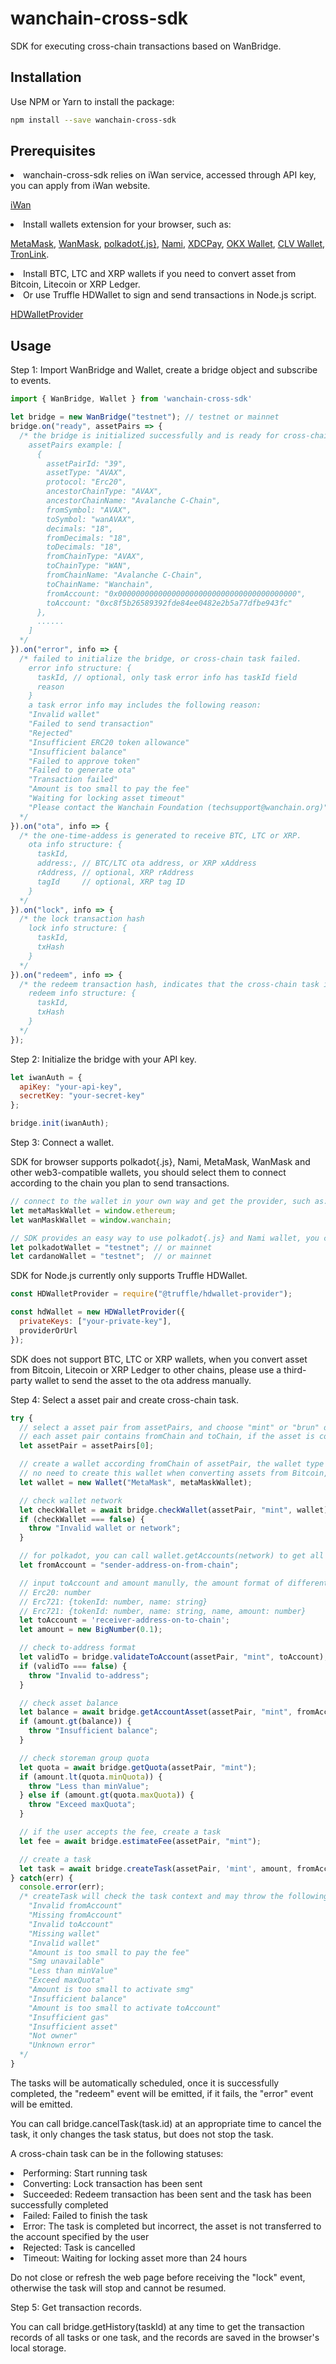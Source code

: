 wanchain-cross-sdk
========

SDK for executing cross-chain transactions based on WanBridge.

## Installation
Use NPM or Yarn to install the package:
```bash
npm install --save wanchain-cross-sdk
```
## Prerequisites
<li>wanchain-cross-sdk relies on iWan service, accessed through API key, you can apply from iWan website.

[iWan](https://iwan.wanchain.org)

<li>Install wallets extension for your browser, such as:

[MetaMask](https://chrome.google.com/webstore/detail/metamask/nkbihfbeogaeaoehlefnkodbefgpgknn),
[WanMask](https://github.com/wanchain/wanmask),
[polkadot{.js}](https://chrome.google.com/webstore/detail/polkadot%7Bjs%7D-extension/mopnmbcafieddcagagdcbnhejhlodfdd),
[Nami](https://chrome.google.com/webstore/detail/nami/lpfcbjknijpeeillifnkikgncikgfhdo),
[XDCPay](https://chrome.google.com/webstore/detail/xdcpay/bocpokimicclpaiekenaeelehdjllofo),
[OKX Wallet](https://chrome.google.com/webstore/detail/okx-wallet/mcohilncbfahbmgdjkbpemcciiolgcge),
[CLV Wallet](https://chrome.google.com/webstore/detail/clv-wallet/nhnkbkgjikgcigadomkphalanndcapjk),
[TronLink](https://chrome.google.com/webstore/detail/tronlink/ibnejdfjmmkpcnlpebklmnkoeoihofec).

<li>Install BTC, LTC and XRP wallets if you need to convert asset from Bitcoin, Litecoin or XRP Ledger.

<li>Or use Truffle HDWallet to sign and send transactions in Node.js script.

[HDWalletProvider](https://www.npmjs.com/package/@truffle/hdwallet-provider)

## Usage
Step 1: Import WanBridge and Wallet, create a bridge object and subscribe to events.

```javascript
import { WanBridge, Wallet } from 'wanchain-cross-sdk'

let bridge = new WanBridge("testnet"); // testnet or mainnet
bridge.on("ready", assetPairs => {
  /* the bridge is initialized successfully and is ready for cross-chain, you can filter assetPairs by asset and chain type as needed.
    assetPairs example: [
      {
        assetPairId: "39",
        assetType: "AVAX",
        protocol: "Erc20",
        ancestorChainType: "AVAX",
        ancestorChainName: "Avalanche C-Chain",
        fromSymbol: "AVAX",
        toSymbol: "wanAVAX",
        decimals: "18",
        fromDecimals: "18",
        toDecimals: "18",
        fromChainType: "AVAX",
        toChainType: "WAN",
        fromChainName: "Avalanche C-Chain",
        toChainName: "Wanchain",
        fromAccount: "0x0000000000000000000000000000000000000000",
        toAccount: "0xc8f5b26589392fde84ee0482e2b5a77dfbe943fc"
      },
      ......
    ]
  */
}).on("error", info => {
  /* failed to initialize the bridge, or cross-chain task failed.
    error info structure: {
      taskId, // optional, only task error info has taskId field
      reason
    }
    a task error info may includes the following reason:
    "Invalid wallet"
    "Failed to send transaction"
    "Rejected"
    "Insufficient ERC20 token allowance"
    "Insufficient balance"
    "Failed to approve token"
    "Failed to generate ota"
    "Transaction failed"
    "Amount is too small to pay the fee"
    "Waiting for locking asset timeout"
    "Please contact the Wanchain Foundation (techsupport@wanchain.org)"
  */
}).on("ota", info => {
  /* the one-time-addess is generated to receive BTC, LTC or XRP.
    ota info structure: {
      taskId,
      address:, // BTC/LTC ota address, or XRP xAddress
      rAddress, // optional, XRP rAddress
      tagId     // optional, XRP tag ID
    }
  */
}).on("lock", info => {
  /* the lock transaction hash
    lock info structure: {
      taskId,
      txHash
    }
  */
}).on("redeem", info => {
  /* the redeem transaction hash, indicates that the cross-chain task is finished.
    redeem info structure: {
      taskId,
      txHash
    }
  */
});
```
Step 2: Initialize the bridge with your API key.

```javascript
let iwanAuth = {
  apiKey: "your-api-key",
  secretKey: "your-secret-key"
};

bridge.init(iwanAuth);
```

Step 3: Connect a wallet.

SDK for browser supports polkadot{.js}, Nami, MetaMask, WanMask and other web3-compatible wallets, you should select them to connect according to the chain you plan to send transactions.
```javascript
// connect to the wallet in your own way and get the provider, such as:
let metaMaskWallet = window.ethereum;
let wanMaskWallet = window.wanchain;

// SDK provides an easy way to use polkadot{.js} and Nami wallet, you can just provide network name instead of provider
let polkadotWallet = "testnet"; // or mainnet
let cardanoWallet = "testnet";  // or mainnet
```
SDK for Node.js currently only supports Truffle HDWallet.
```javascript
const HDWalletProvider = require("@truffle/hdwallet-provider");

const hdWallet = new HDWalletProvider({
  privateKeys: ["your-private-key"],
  providerOrUrl
});
```
SDK does not support BTC, LTC or XRP wallets, when you convert asset from Bitcoin, Litecoin or XRP Ledger to other chains, please use a third-party wallet to send the asset to the ota address manually.

Step 4: Select a asset pair and create cross-chain task.

```javascript
try {
  // select a asset pair from assetPairs, and choose "mint" or "brun" direction
  // each asset pair contains fromChain and toChain, if the asset is converted from fromChain to toChain, the direction is "mint", otherwise, the direction is "burn"
  let assetPair = assetPairs[0];

  // create a wallet according fromChain of assetPair, the wallet type can be "MetaMask", "WanMask", "WalletConnect", "WanWallet" or "polkadot{.js}" for browser, and "TruffleHD" for Node.js.
  // no need to create this wallet when converting assets from Bitcoin, Litecoin or XRP Ledger
  let wallet = new Wallet("MetaMask", metaMaskWallet);

  // check wallet network
  let checkWallet = await bridge.checkWallet(assetPair, "mint", wallet);
  if (checkWallet === false) {
    throw "Invalid wallet or network";
  }

  // for polkadot, you can call wallet.getAccounts(network) to get all accounts and then select one as fromAccount
  let fromAccount = "sender-address-on-from-chain";

  // input toAccount and amount manully, the amount format of different token types is as follows
  // Erc20: number
  // Erc721: {tokenId: number, name: string}
  // Erc721: {tokenId: number, name: string, name, amount: number}
  let toAccount = 'receiver-address-on-to-chain';
  let amount = new BigNumber(0.1);

  // check to-address format
  let validTo = bridge.validateToAccount(assetPair, "mint", toAccount);
  if (validTo === false) {
    throw "Invalid to-address";
  }

  // check asset balance
  let balance = await bridge.getAccountAsset(assetPair, "mint", fromAccount);
  if (amount.gt(balance)) {
    throw "Insufficient balance";
  }

  // check storeman group quota
  let quota = await bridge.getQuota(assetPair, "mint");
  if (amount.lt(quota.minQuota)) {
    throw "Less than minValue";
  } else if (amount.gt(quota.maxQuota)) {
    throw "Exceed maxQuota";
  }

  // if the user accepts the fee, create a task
  let fee = await bridge.estimateFee(assetPair, "mint");

  // create a task
  let task = await bridge.createTask(assetPair, 'mint', amount, fromAccount, toAccount, wallet);
} catch(err) {
  console.error(err);
  /* createTask will check the task context and may throw the following error:
    "Invalid fromAccount"
    "Missing fromAccount"
    "Invalid toAccount"
    "Missing wallet"
    "Invalid wallet"
    "Amount is too small to pay the fee"
    "Smg unavailable"
    "Less than minValue"
    "Exceed maxQuota"
    "Amount is too small to activate smg"
    "Insufficient balance"
    "Amount is too small to activate toAccount"
    "Insufficient gas"
    "Insufficient asset"
    "Not owner"
    "Unknown error"
  */
}
```
The tasks will be automatically scheduled, once it is successfully completed, the "redeem" event will be emitted, if it fails, the "error" event will be emitted.

You can call bridge.cancelTask(task.id) at an appropriate time to cancel the task, it only changes the task status, but does not stop the task.

A cross-chain task can be in the following statuses:
<li>Performing: Start running task
<li>Converting: Lock transaction has been sent
<li>Succeeded:  Redeem transaction has been sent and the task has been successfully completed
<li>Failed:     Failed to finish the task
<li>Error:      The task is completed but incorrect, the asset is not transferred to the account specified by the user
<li>Rejected:   Task is cancelled
<li>Timeout:    Waiting for locking asset more than 24 hours

Do not close or refresh the web page before receiving the "lock" event, otherwise the task will stop and cannot be resumed.

Step 5: Get transaction records.

You can call bridge.getHistory(taskId) at any time to get the transaction records of all tasks or one task, and the records are saved in the browser's local storage.